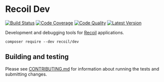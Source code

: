 # Recoil Dev

[![Build Status](http://img.shields.io/travis/recoilphp/dev/master.svg?style=flat-square)](https://travis-ci.org/recoilphp/dev)
[![Code Coverage](https://img.shields.io/codecov/c/github/recoilphp/dev/master.svg?style=flat-square)](https://codecov.io/github/recoilphp/dev)
[![Code Quality](https://img.shields.io/scrutinizer/g/recoilphp/dev/master.svg?style=flat-square)](https://scrutinizer-ci.com/g/recoilphp/dev/)
[![Latest Version](http://img.shields.io/packagist/v/recoil/dev.svg?style=flat-square&label=semver)](https://semver.org)

Development and debugging tools for [Recoil](https://github.com/recoilphp/recoil) applications.

    composer require --dev recoil/dev

## Building and testing

Please see [CONTRIBUTING.md](.github/CONTRIBUTING.md) for information about
running the tests and submitting changes.
